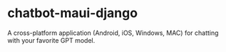 # chatbot-maui-django
A cross-platform application (Android, iOS, Windows, MAC) for chatting with your favorite GPT model.

